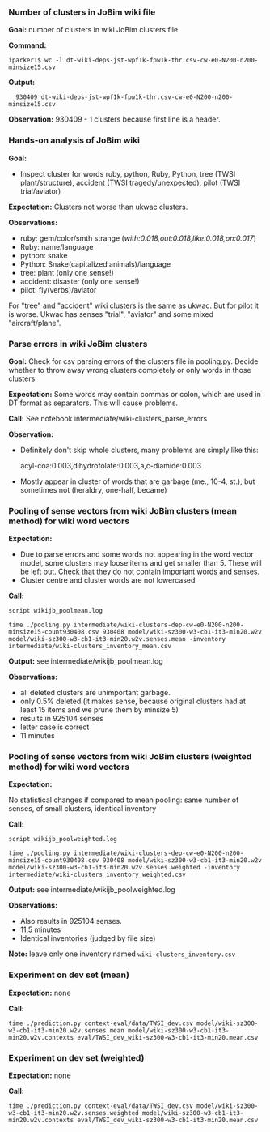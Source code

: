 ### Number of clusters in JoBim wiki file
**Goal:** number of clusters in wiki JoBim clusters file 

**Command:**

```
iparker1$ wc -l dt-wiki-deps-jst-wpf1k-fpw1k-thr.csv-cw-e0-N200-n200-minsize15.csv
```

**Output:**

```
  930409 dt-wiki-deps-jst-wpf1k-fpw1k-thr.csv-cw-e0-N200-n200-minsize15.csv
```

**Observation:** 930409 - 1 clusters because first line is a header.

### Hands-on analysis of JoBim wiki
**Goal:**

* Inspect cluster for words ruby, python, Ruby, Python, tree (TWSI plant/structure), accident (TWSI tragedy/unexpected), pilot (TWSI trial/aviator)

**Expectation:**
Clusters not worse than ukwac clusters.

**Observations:**

* ruby: gem/color/smth strange (*with:0.018,out:0.018,like:0.018,on:0.017*)
* Ruby: name/language
* python: snake
* Python: Snake(capitalized animals)/language
* tree: plant (only one sense!)
* accident: disaster (only one sense!)
* pilot: fly(verbs)/aviator

For "tree" and "accident" wiki clusters is the same as ukwac. But for pilot it is worse. Ukwac has senses "trial", "aviator" and some mixed "aircraft/plane".


### Parse errors in wiki JoBim clusters 
**Goal:** Check for csv parsing errors of the clusters file in pooling.py. Decide whether to throw away wrong clusters completely or only words in those clusters

**Expectation:** Some words may contain commas or colon, which are used in DT format as separators. This will cause problems.

**Call:** See notebook intermediate/wiki-clusters_parse_errors

**Observation:**

* Definitely don't skip whole clusters, many problems are simply like this: 
 
	acyl-coa:0.003,dihydrofolate:0.003,a,c-diamide:0.003
	
* Mostly appear in cluster of words that are garbage (me., 10-4, st.), but sometimes not (heraldry, one-half, became)

### Pooling of sense vectors from wiki JoBim clusters (mean method) for wiki word vectors
**Expectation:** 

* Due to parse errors and some words not appearing in the word vector model, some clusters may loose items and get smaller than 5. These will be left out. Check that they do not contain important words and senses. 
* Cluster centre and cluster words are not lowercased

**Call:**

```
script wikijb_poolmean.log

time ./pooling.py intermediate/wiki-clusters-dep-cw-e0-N200-n200-minsize15-count930408.csv 930408 model/wiki-sz300-w3-cb1-it3-min20.w2v model/wiki-sz300-w3-cb1-it3-min20.w2v.senses.mean -inventory intermediate/wiki-clusters_inventory_mean.csv
```

**Output:** see intermediate/wikijb_poolmean.log

**Observations:**

* all deleted clusters are unimportant garbage.
* only 0.5% deleted (it makes sense, because original clusters had at least 15 items and we prune them by minsize 5)
* results in 925104 senses
* letter case is correct
* 11 minutes

### Pooling of sense vectors from wiki JoBim clusters (weighted method) for wiki word vectors
**Expectation:** 

No statistical changes if compared to mean pooling: same number of senses, of small clusters, identical inventory

**Call:**

```
script wikijb_poolweighted.log

time ./pooling.py intermediate/wiki-clusters-dep-cw-e0-N200-n200-minsize15-count930408.csv 930408 model/wiki-sz300-w3-cb1-it3-min20.w2v model/wiki-sz300-w3-cb1-it3-min20.w2v.senses.weighted -inventory intermediate/wiki-clusters_inventory_weighted.csv
```
**Output:** see intermediate/wikijb_poolweighted.log

**Observations:**

* Also results in 925104 senses.
* 11,5 minutes
* Identical inventories (judged by file size)

**Note:** leave only one inventory named ```wiki-clusters_inventory.csv```


### Experiment on dev set (mean)
**Expectation:** none

**Call:**

```
time ./prediction.py context-eval/data/TWSI_dev.csv model/wiki-sz300-w3-cb1-it3-min20.w2v.senses.mean model/wiki-sz300-w3-cb1-it3-min20.w2v.contexts eval/TWSI_dev_wiki-sz300-w3-cb1-it3-min20.mean.csv
```

### Experiment on dev set (weighted)
**Expectation:** none

**Call:**

```
time ./prediction.py context-eval/data/TWSI_dev.csv model/wiki-sz300-w3-cb1-it3-min20.w2v.senses.weighted model/wiki-sz300-w3-cb1-it3-min20.w2v.contexts eval/TWSI_dev_wiki-sz300-w3-cb1-it3-min20.mean.csv
```